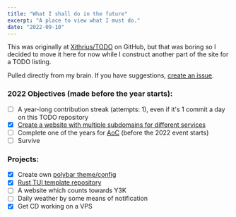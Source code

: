 ```yaml
---
title: "What I shall do in the future"
excerpt: "A place to view what I must do."
date: "2022-09-10"
---
```


This was originally at [Xithrius/TODO](https://github.com/Xithrius/TODO) on GitHub, but that was boring so I decided to move it here for now while I construct another part of the site for a TODO listing.

Pulled directly from my brain. If you have suggestions, [create an issue](https://github.com/Xithrius/TODO/issues/new).

### 2022 Objectives (made before the year starts):

- [ ] A year-long contribution streak (attempts: 1), even if it's 1 commit a day on this TODO repository
- [x] [Create a website with multiple subdomains for different services](https://github.com/Xithrius/xithrius.cloud)
- [ ] Complete one of the years for [AoC](https://adventofcode.com/) (before the 2022 event starts)
- [ ] Survive

### Projects:

- [x] Create own [polybar theme/config](https://github.com/Xithrius/dotfiles/tree/main/.config/polybar)
- [x] [Rust TUI template repository](https://github.com/Xithrius/rust-tui-project-template)
- [ ] A website which counts towards Y3K
- [ ] Daily weather by some means of notification
- [x] Get CD working on a VPS

